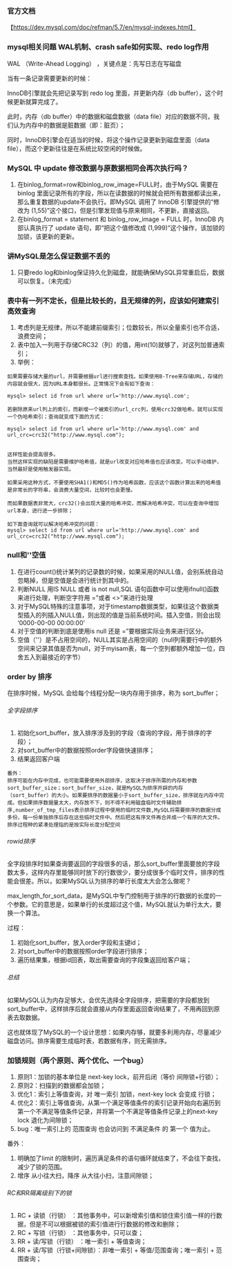 ### 官方文档
【https://dev.mysql.com/doc/refman/5.7/en/mysql-indexes.html】

### mysql相关问题 WAL机制、crash safe如何实现、redo log作用 

WAL （Write-Ahead Logging） ，关键点是：先写日志在写磁盘

当有一条记录需要更新的时候：

InnoDB引擎就会先把记录写到 redo log 里面，并更新内存（db buffer），这个时候更新就算完成了。

此时，内存（db buffer）中的数据和磁盘数据（data file）对应的数据不同，我们认为内存中的数据是脏数据（即：脏页）；

同时，InnoDB引擎会在适当的时候，将这个操作记录更新到磁盘里面（data file），而这个更新往往是在系统比较空闲的时候做。

### MySQL 中 update 修改数据与原数据相同会再次执行吗？
1. 在binlog_format=row和binlog_row_image=FULL时，由于MySQL 需要在 binlog 里面记录所有的字段，所以在读数据的时候就会把所有数据都读出来，那么重复数据的update不会执行。即MySQL 调用了 InnoDB 引擎提供的“修改为 (1,55)”这个接口，但是引擎发现值与原来相同，不更新，直接返回。
2. 在binlog_format = statement 和 binlog_row_image = FULL 时，InnoDB 内部认真执行了 update 语句，即“把这个值修改成 (1,999)“这个操作，该加锁的加锁，该更新的更新。

### 讲MySQL是怎么保证数据不丢的
1. 只要redo log和binlog保证持久化到磁盘，就能确保MySQL异常重启后，数据可以恢复。（未完成）

### 表中有一列不定长，但是比较长的，且无规律的列，应该如何建索引高效查询
1. 考虑列是无规律，所以不能建前缀索引；位数较长，所以全量索引也不合适，浪费空间；
2. 表中加入一列用于存储CRC32（列）的值，用int(10)就够了，对这列加普通索引；
3. 举例：
```
如果需要存储大量的url，并需要根据url进行搜索查找。如果使用B-Tree来存储URL，存储的内容就会很大，因为URL本身都很长。正常情况下会有如下查询：
 
mysql> select id from url where url='http://www.mysql.com';
 
若删除原来url列上的索引，而新增一个被索引的url_crc列，使用crc32做哈希。就可以实现一个伪哈希索引；查询就变成下面的方式：
 
mysql> select id from url where url='http://www.mysql.com' and url_crc=crc32("http://www.mysql.com");
 

这样性能会提高很多。
当然这样实现的缺陷是需要维护哈希值，就是url改变对应哈希值也应该改变。可以手动维护，当然最好是使用触发器实现。

如果采用这种方式，不要使用SHA1()和MD5()作为哈希函数，应该这个函数计算出来的哈希值是非常长的字符串，会浪费大量空间，比较时也会更慢。
 
而如果数据表非常大，crc32()会出现大量的哈希冲突，而解决哈希冲突，可以在查询中增加url本身，进行进一步排除；
 
如下面查询就可以解决哈希冲突的问题：
mysql> select id from url where url='http://www.mysql.com' and url_crc=crc32("http://www.mysql.com");

```

### null和''空值
1. 在进行count()统计某列的记录数的时候，如果采用的NULL值，会别系统自动忽略掉，但是空值是会进行统计到其中的。 
2. 判断NULL 用IS NULL 或者 is not null,SQL 语句函数中可以使用ifnull()函数来进行处理，判断空字符用 =”或者 <>”来进行处理 
3. 对于MySQL特殊的注意事项，对于timestamp数据类型，如果往这个数据类型插入的列插入NULL值，则出现的值是当前系统时间。插入空值，则会出现 ‘0000-00-00 00:00:00’ 
4. 对于空值的判断到底是使用is null 还是 =”要根据实际业务来进行区分。
5. 空值（''）是不占用空间的，NULL其实是占用空间的（null列需要行中的额外空间来记录其值是否为null，对于myisam表，每一个空列都额外增加一位，四舍五入到最接近的字节）

### order by 排序
在排序时候，MySQL 会给每个线程分配一块内存用于排序，称为 sort_buffer；
###### 全字段排序
1. 初始化sort_buffer，放入排序涉及到的字段（查询的字段，用于排序的字段）；
2. 对sort_buffer中的数据按照order字段做快速排序；
3. 结果返回客户端
```
番外：
排序可能在内存中完成，也可能需要使用外部排序，这取决于排序所需的内存和参数sort_buffer_size；sort_buffer_size，就是MySQL为排序开辟的内存（sort_buffer）的大小。如果要排序的数据量小于sort_buffer_size，排序就在内存中完成。但如果排序数据量太大，内存放不下，则不得不利用磁盘临时文件辅助排序,number_of_tmp_files表示排序过程中使用的临时文件数,MySQL将需要排序的数据分成多份，每一份单独排序后存在这些临时文件中。然后把这有序文件再合并成一个有序的大文件。排序过程种的紧凑处理指的是按实际长度分配空间
```
###### rowid排序
全字段排序时如果查询要返回的字段很多的话，那么sort_buffer里面要放的字段数太多，这样内存里能够同时放下的行数很少，要分成很多个临时文件，排序的性能会很差。所以，如果MySQL认为排序的单行长度太大会怎么做呢？

max_length_for_sort_data，是MySQL中专门控制用于排序的行数据的长度的一个参数。它的意思是，如果单行的长度超过这个值，MySQL就认为单行太大，要换一个算法。

过程：
1. 初始化sort_buffer，放入order字段和主键id；
2. 对sort_buffer中的数据按照order字段进行排序；
3. 遍历结果集，根据id回表，取出需要查询的字段集返回给客户端；

###### 总结
如果MySQL认为内存足够大，会优先选择全字段排序，把需要的字段都放到sort_buffer中，这样排序后就会直接从内存里面返回查询结果了，不用再回到原表去取数据。

这也就体现了MySQL的一个设计思想：如果内存够，就要多利用内存，尽量减少磁盘访问。排序需要生成临时表，若数据有序，则无需排序。

### 加锁规则（两个原则、两个优化、一个bug）

1. 原则1：加锁的基本单位是 next-key lock，前开后闭（等价 间隙锁+行锁）；
2. 原则2：扫描到的数据都会加锁；
3. 优化1：索引上等值查询，对 唯一索引 加锁，next-key lock 会变成 行锁；
4. 优化2：索引上等值查询，从第一个满足等值条件的索引记录开始向右遍历到第一个不满足等值条件记录，并将第一个不满足等值条件记录上的next-key lock 退化为间隙锁；
5. bug：唯一索引上的 范围查询 也会访问到 不满足条件 的 第一个 值为止。

番外：
1. 明确加了limit 的限制时，遍历满足条件的语句循环就结束了，不会往下查找，减少了锁的范围。
2. 增序 从小往大扫，降序 从大往小扫，注意间隙锁；

###### RC和RR隔离级别下的锁
1. RC + 读锁（行锁） ：其他事务中，可以新增索引值和锁住索引值一样的行数据，但是不可以根据被锁的索引值进行行数据的修改和删除；
2. RC + 写锁（行锁） ：其他事务中，只可以查；
3. RR + 读/写锁（行锁） ：唯一索引 + 等值查询；
4. RR + 读/写锁（行锁+间隙锁）：非唯一索引 + 等值/范围查询；唯一索引 + 范围查询； 



